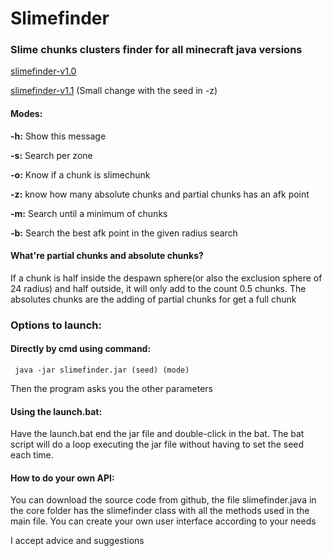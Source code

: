 # Slimefinder
### Slime chunks clusters finder for all minecraft java versions
[slimefinder-v1.0](https://github.com/RLLD576/slimefinder/releases/download/v1.0/Slimefinder.zip)

[slimefinder-v1.1](https://github.com/RLLD576/Slimefinder/releases/download/v1.1/Slimefinder_v1.1.zip) (Small change with the seed in -z)
#### Modes:

**-h:** Show this message

**-s:** Search per zone

**-o:** Know if a chunk is slimechunk

**-z:** know how many absolute chunks and partial chunks has an afk point

**-m:** Search until a minimum of chunks

**-b:** Search the best afk point in the given radius search

#### What're partial chunks and absolute chunks?

If a chunk is half inside the despawn sphere(or also the exclusion sphere of 24 radius) and half outside, it will only add to the count 0.5 chunks.
The absolutes chunks are the adding of partial chunks for get a full chunk

### Options to launch:

#### Directly by cmd using command:

``` java -jar slimefinder.jar (seed) (mode)```

Then the program asks you the other parameters

#### Using the launch.bat:

Have the launch.bat end the jar file and double-click in the bat.
The bat script  will do a loop executing the jar file without having to set the seed each time.

#### How to do your own API:

You can download the source code from github, the file slimefinder.java in the core folder has the slimefinder class with all the methods used in the main file. You can create your own user interface according to your needs

I accept advice and suggestions
